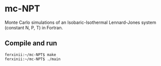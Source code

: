 # mc-NPT
Monte Carlo simulations of an Isobaric-Isothermal Lennard-Jones system (constant N, P, T) in Fortran.

## Compile and run
```console
ferxinii:~/mc-NPT$ make
ferxinii:~/mc-NPT$ ./main
```
